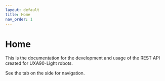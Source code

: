 ```yaml
---
layout: default
title: Home
nav_order: 1
---
```

# Home
This is the documentation for the development and usage of the REST API created for UXA90-Light robots.

See the tab on the side for navigation.
